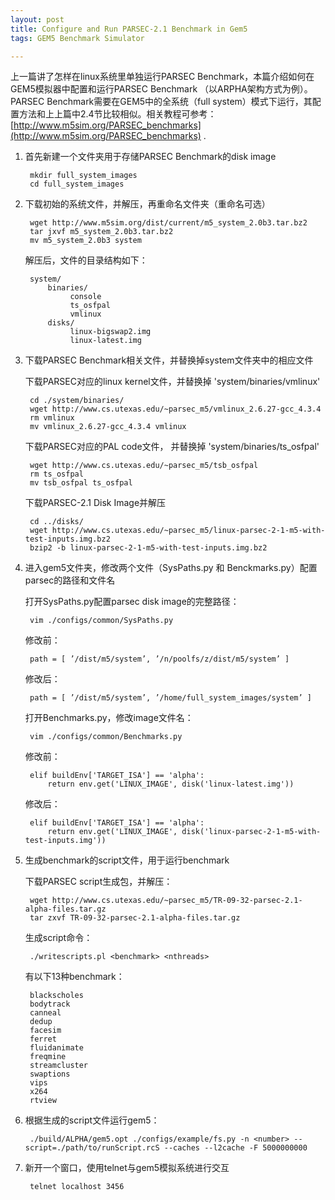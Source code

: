 ```yaml
---
layout: post
title: Configure and Run PARSEC-2.1 Benchmark in Gem5
tags: GEM5 Benchmark Simulator

---
```


上一篇讲了怎样在linux系统里单独运行PARSEC Benchmark，本篇介绍如何在GEM5模拟器中配置和运行PARSEC Benchmark （以ARPHA架构方式为例）。PARSEC Benchmark需要在GEM5中的全系统（full system）模式下运行，其配置方法和上上篇中2.4节比较相似。相关教程可参考：[http://www.m5sim.org/PARSEC_benchmarks](http://www.m5sim.org/PARSEC_benchmarks) .

1. 首先新建一个文件夹用于存储PARSEC Benchmark的disk image

        mkdir full_system_images
        cd full_system_images

2. 下载初始的系统文件，并解压，再重命名文件夹（重命名可选）

        wget http://www.m5sim.org/dist/current/m5_system_2.0b3.tar.bz2
		tar jxvf m5_system_2.0b3.tar.bz2
	    mv m5_system_2.0b3 system
	
	解压后，文件的目录结构如下：
	    
		system/
            binaries/
                 console
                 ts_osfpal
                 vmlinux
            disks/
                 linux-bigswap2.img
                 linux-latest.img
				 
3. 下载PARSEC Benchmark相关文件，并替换掉system文件夹中的相应文件

    下载PARSEC对应的linux kernel文件，并替换掉 'system/binaries/vmlinux'
	    
		cd ./system/binaries/
	    wget http://www.cs.utexas.edu/~parsec_m5/vmlinux_2.6.27-gcc_4.3.4
	    rm vmlinux
		mv vmlinux_2.6.27-gcc_4.3.4 vmlinux
		
	下载PARSEC对应的PAL code文件， 并替换掉 'system/binaries/ts_osfpal'
	
	    wget http://www.cs.utexas.edu/~parsec_m5/tsb_osfpal
		rm ts_osfpal
		mv tsb_osfpal ts_osfpal
		
	下载PARSEC-2.1 Disk Image并解压
	
	    cd ../disks/
		wget http://www.cs.utexas.edu/~parsec_m5/linux-parsec-2-1-m5-with-test-inputs.img.bz2
		bzip2 -b linux-parsec-2-1-m5-with-test-inputs.img.bz2
		
4. 进入gem5文件夹，修改两个文件（SysPaths.py 和 Benckmarks.py）配置parsec的路径和文件名

     打开SysPaths.py配置parsec disk image的完整路径：
	
	    vim ./configs/common/SysPaths.py
	
	修改前：
	
        path = [ ’/dist/m5/system’, ’/n/poolfs/z/dist/m5/system’ ]
	
	修改后：
	
        path = [ ’/dist/m5/system’, ’/home/full_system_images/system’ ]
	
	打开Benchmarks.py，修改image文件名：
	
	    vim ./configs/common/Benchmarks.py
	
	修改前：
	
        elif buildEnv['TARGET_ISA'] == 'alpha':
            return env.get('LINUX_IMAGE', disk('linux-latest.img'))
			
	修改后：
	
        elif buildEnv['TARGET_ISA'] == 'alpha':
            return env.get('LINUX_IMAGE', disk('linux-parsec-2-1-m5-with-test-inputs.img'))
			
5. 生成benchmark的script文件，用于运行benchmark

    下载PARSEC script生成包，并解压：
	
	    wget http://www.cs.utexas.edu/~parsec_m5/TR-09-32-parsec-2.1-alpha-files.tar.gz
		tar zxvf TR-09-32-parsec-2.1-alpha-files.tar.gz
		
    生成script命令：
	
	    ./writescripts.pl <benchmark> <nthreads>
		
	有以下13种benchmark：
	
	    blackscholes
	    bodytrack
	    canneal
	    dedup
	    facesim
	    ferret
	    fluidanimate
	    freqmine
	    streamcluster
	    swaptions
	    vips
	    x264
	    rtview
		
6. 根据生成的script文件运行gem5：

        ./build/ALPHA/gem5.opt ./configs/example/fs.py -n <number> --script=./path/to/runScript.rcS --caches --l2cache -F 5000000000

7. 新开一个窗口，使用telnet与gem5模拟系统进行交互

        telnet localhost 3456  
        
